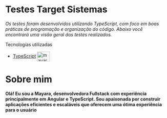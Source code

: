 
# Testes Target Sistemas
*Os testes foram desenvolvidos utilizando TypeScript, com foco em boas práticas de programação e organização do código. Abaixo você encontrará uma visão geral dos testes realizados.*

Tecnologias utilizadas

* [TypeScript](https://www.typescriptlang.org/) <img align="center" alt="mayara-type-script" height="30" width="40" src="https://cdn.jsdelivr.net/gh/devicons/devicon@latest/icons/typescript/typescript-original.svg"></br>

# Sobre mim
**Olá! Eu sou a Mayara, desenvolvedora Fullstack com experiência principalmente em Angular e TypeScript. Sou apaixonada por construir aplicações eficientes e escaláveis que oferecem uma ótima experiência para o usuário**
